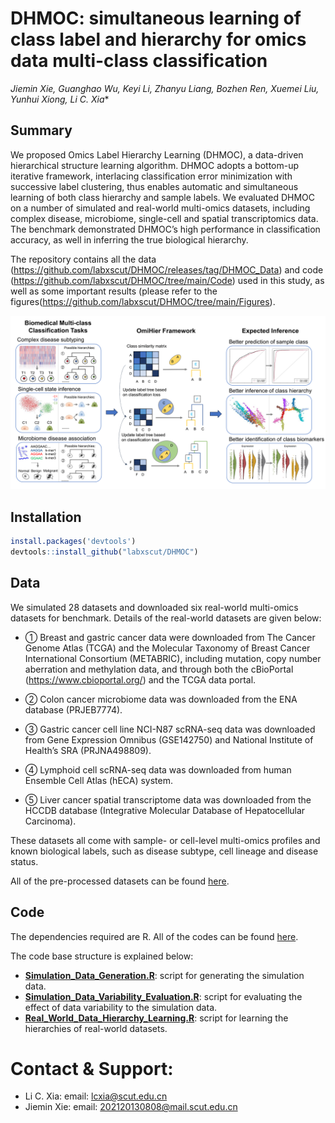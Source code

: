 # DHMOC: simultaneous learning of class label and hierarchy for omics data multi-class classification
*Jiemin Xie, Guanghao Wu, Keyi Li, Zhanyu Liang, Bozhen Ren, Xuemei Liu, Yunhui Xiong, Li C. Xia**

## Summary
We proposed Omics Label Hierarchy Learning (DHMOC), a data-driven hierarchical structure learning algorithm. DHMOC adopts a bottom-up iterative framework, interlacing classification error minimization with successive label clustering, thus enables automatic and simultaneous learning of both class hierarchy and sample labels. We evaluated DHMOC on a number of simulated and real-world multi-omics datasets, including complex disease, microbiome, single-cell and spatial transcriptomics data. The benchmark demonstrated DHMOC’s high performance in classification accuracy, as well in inferring the true biological hierarchy.

The repository contains all the data (https://github.com/labxscut/DHMOC/releases/tag/DHMOC_Data) and code (https://github.com/labxscut/DHMOC/tree/main/Code) used in this study, as well as some important results (please refer to the figures(https://github.com/labxscut/DHMOC/tree/main/Figures).

![image](Figures/Figure1_Study_framework.png)


## Installation
```R
install.packages('devtools')
devtools::install_github("labxscut/DHMOC")
```


## Data 

We simulated 28 datasets and downloaded six real-world multi-omics datasets for benchmark. Details of the real-world datasets are given below:

* ① Breast and gastric cancer data were downloaded from The Cancer Genome Atlas (TCGA) and the Molecular Taxonomy of Breast Cancer International Consortium (METABRIC), including mutation, copy number aberration and methylation data, and through both the cBioPortal (https://www.cbioportal.org/) and the TCGA data portal.

* ② Colon cancer microbiome data was downloaded from the ENA database (PRJEB7774).

* ③ Gastric cancer cell line NCI-N87 scRNA-seq data was downloaded from Gene Expression Omnibus (GSE142750) and National Institute of Health’s SRA (PRJNA498809).

* ④ Lymphoid cell scRNA-seq data was downloaded from human Ensemble Cell Atlas (hECA) system.

* ⑤ Liver cancer spatial transcriptome data was downloaded from the HCCDB database (Integrative Molecular Database of Hepatocellular Carcinoma).

These datasets all come with sample- or cell-level multi-omics profiles and known biological labels, such as disease subtype, cell lineage and disease status.

All of the pre-processed datasets can be found [here](https://github.com/labxscut/DHMOC/releases/tag/DHMOC_Data).


## Code

The dependencies required are R. All of the codes can be found [here](https://github.com/labxscut/DHMOC/tree/main/Code).

The code base structure is explained below:

* **[Simulation_Data_Generation.R](https://github.com/labxscut/DHMOC/tree/main/Code/1.Simulation_Data_Generation.R)**: script for generating the simulation data.
* **[Simulation_Data_Variability_Evaluation.R](https://github.com/labxscut/DHMOC/tree/main/Code/2.Simulation_Data_Variability_Evaluation.R)**: script for evaluating the effect of data variability to the simulation data.
* **[Real_World_Data_Hierarchy_Learning.R](https://github.com/labxscut/DHMOC/tree/main/Code/3.Real_World_Data_Hierarchy_Learning.R)**: script for learning the hierarchies of real-world datasets.



# Contact & Support:

* Li C. Xia: email: [lcxia@scut.edu.cn](mailto:lcxia@scut.edu.cn)
* Jiemin Xie: email: [202120130808@mail.scut.edu.cn](mailto:202120130808@mail.scut.edu.cn)
